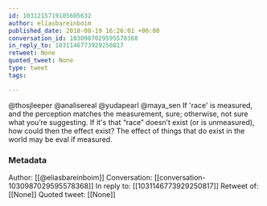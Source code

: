 ```yaml
---
id: 1031215719105605632
author: eliasbareinboim
published_date: 2018-08-19 16:26:01 +00:00
conversation_id: 1030987029595578368
in_reply_to: 1031146773929250817
retweet: None
quoted_tweet: None
type: tweet
tags:

---
```


@thosjleeper @analisereal @yudapearl @maya_sen If 'race' is measured, and the perception matches the measurement, sure; otherwise, not sure what you’re suggesting. If it's that “race” doesn’t exist (or is unmeasured), how could then the effect exist? The effect of things that do exist in the world may be eval if measured.

### Metadata

Author: [[@eliasbareinboim]]
Conversation: [[conversation-1030987029595578368]]
In reply to: [[1031146773929250817]]
Retweet of: [[None]]
Quoted tweet: [[None]]
